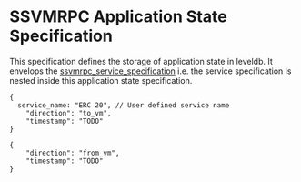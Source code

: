 # SSVMRPC Application State Specification

This specification defines the storage of application state in leveldb. It envelops the [ssvmrpc_service_specification]( https://github.com/second-state/SSVMRPC/blob/master/ssvmrpc_service_specification.md) i.e. the service specification is nested inside this application state specification.

```
{
  service_name: "ERC 20", // User defined service name
	"direction": "to_vm",
	"timestamp": "TODO"
}
```


```
{
	"direction": "from_vm",
	"timestamp": "TODO"
}
```
